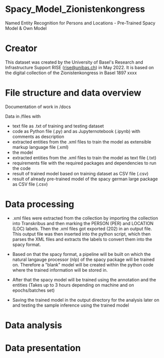 # Spacy_Model_Zionistenkongress
Named Entity Recognition for Persons and Locations - Pre-Trained Spacy Model &amp; Own Model



# Creator
This dataset was created by the University of Basel's Research and Infrastructure Support RISE (rise@unibas.ch) in May 2022. It is based on the digital collection of the Zionistenkongress in Basel 1897 xxxx

# File structure and data overview
Documentation of work in /docs 

Data in /files with

- text file as .txt of training and testing dataset
- code as Python file (.py) and as Jupyternotebook (.ipynb) with comments as description
- extracted entities from the .xml files to train the model as extensible markup language file (.xml)
- the model 
- extracted entities from the .xml files to train the model as text file (.txt)
- requirements file with the required packages and dependencies to run the code
- result of trained model based on training dataset as CSV file (.csv)
- result of already pre-trained model of the spacy german large package as CSV file (.csv)



# Data processing
- .xml files were extracted from the collection by importing the collection into Transkribus and then marking the PERSON (PER) and LOCATION (LOC) labels. Then the .xml files got exported (202) in an output file.
This output file was then inserted into the python script, which then parses the XML files and extracts the labels to convert them into the spacy format.

- Based on that the spacy format, a pipeline will be built on which the natural langauge processor (nlp) of the spacy package will be trained on. Therefore a "blank" model will be created within the python code where the trained information will be stored in.

- After that the spacy model will be trained using the annotation and the entities 
(Takes up to 3 hours depending on machine and on epochs/batches set)

- Saving the trained model in the output directory for the analysis later on and testing the sample inference using the trained model



# Data analysis



# Data presentation



